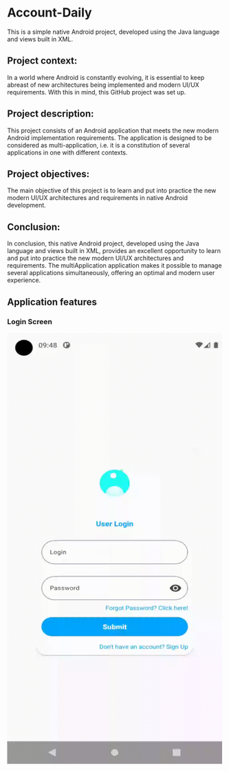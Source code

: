 # Account-Daily

This is a simple native Android project, developed using the Java language and views built in XML.

## Project context:
In a world where Android is constantly evolving, it is essential to keep abreast of new architectures being implemented and modern UI/UX requirements. With this in mind, this GitHub project was set up.

## Project description:
This project consists of an Android application that meets the new modern Android implementation requirements. The application is designed to be considered as multi-application, i.e. it is a constitution of several applications in one with different contexts.

## Project objectives:
The main objective of this project is to learn and put into practice the new modern UI/UX architectures and requirements in native Android development.

## Conclusion:
In conclusion, this native Android project, developed using the Java language and views built in XML, provides an excellent opportunity to learn and put into practice the new modern UI/UX architectures and requirements. The multiApplication application makes it possible to manage several applications simultaneously, offering an optimal and modern user experience.

## Application features 

### Login Screen
<img src="/assets/login.gif" width="500" height="1000">